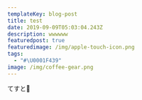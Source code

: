 ```yaml
---
templateKey: blog-post
title: test
date: 2019-09-09T05:03:04.243Z
description: wwwwww
featuredpost: true
featuredimage: /img/apple-touch-icon.png
tags:
  - "#\U0001F439"
image: /img/coffee-gear.png
---
```

てすと🐹
